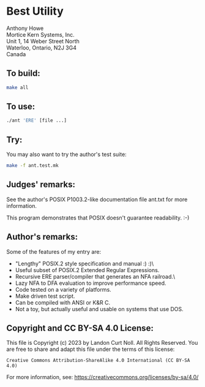 # Best Utility

Anthony Howe\
Mortice Kern Systems, Inc.\
Unit 1, 14 Weber Street North\
Waterloo, Ontario, N2J 3G4\
Canada

## To build:

```sh
make all
```

## To use:

```sh
./ant 'ERE' [file ...]
```

## Try:

You may also want to try the author's test suite:

```sh
make -f ant.test.mk
```

## Judges' remarks:

See the author's POSIX P1003.2-like documentation file ant.txt for more
information.

This program demonstrates that POSIX doesn't guarantee readability.  :-)

## Author's remarks:

Some of the features of my entry are:

-  "Lengthy" POSIX.2 style specification and manual :) :)\
-  Useful subset of POSIX.2 Extended Regular Expressions.
-  Recursive ERE parser/compiler that generates an NFA railroad.\
-  Lazy NFA to DFA evaluation to improve performance speed.
-  Code tested on a variety of platforms.
-  Make driven test script.
-  Can be compiled with ANSI or K&R C.
-  Not a toy, but actually useful and usable on systems that use DOS.

## Copyright and CC BY-SA 4.0 License:

This file is Copyright (c) 2023 by Landon Curt Noll.  All Rights Reserved.
You are free to share and adapt this file under the terms of this license:

    Creative Commons Attribution-ShareAlike 4.0 International (CC BY-SA 4.0)

For more information, see: https://creativecommons.org/licenses/by-sa/4.0/
